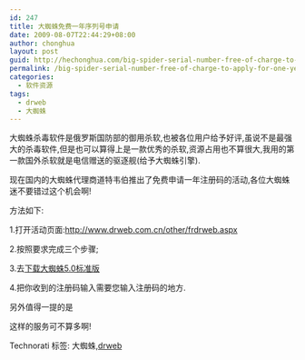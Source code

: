 ```yaml
---
id: 247
title: 大蜘蛛免费一年序列号申请
date: 2009-08-07T22:44:29+08:00
author: chonghua
layout: post
guid: http://hechonghua.com/big-spider-serial-number-free-of-charge-to-apply-for-one-year/
permalink: /big-spider-serial-number-free-of-charge-to-apply-for-one-year/
categories:
  - 软件资源
tags:
  - drweb
  - 大蜘蛛
---
```

大蜘蛛杀毒软件是俄罗斯国防部的御用杀软,也被各位用户给予好评,虽说不是最强大的杀毒软件,但是也可以算得上是一款优秀的杀软,资源占用也不算很大,我用的第一款国外杀软就是电信赠送的驱逐舰(给予大蜘蛛引擎).

<!--more-->

现在国内的大蜘蛛代理商道特韦伯推出了免费申请一年注册码的活动,各位大蜘蛛迷不要错过这个机会啊!

方法如下:

1.打开活动页面:http://www.drweb.com.cn/other/frdrweb.aspx

2.按照要求完成三个步骤;

3.去<a href="ftp://ftp.drweb.com/pub/drweb/windows/drweb-500-win.exe" target="_blank">下载大蜘蛛5.0标准版</a>

4.把你收到的注册码输入需要您输入注册码的地方.

另外值得一提的是</p> 

这样的服务可不算多啊!

<div class="wlWriterEditableSmartContent" id="scid:0767317B-992E-4b12-91E0-4F059A8CECA8:7e88f5fd-8296-49f8-8d6e-f1a236096a24" style="padding-right: 0px; display: inline; padding-left: 0px; float: none; padding-bottom: 0px; margin: 0px; padding-top: 0px">
  Technorati 标签: 大蜘蛛,<a href="http://technorati.com/tags/drweb" rel="tag">drweb</a>
</div>